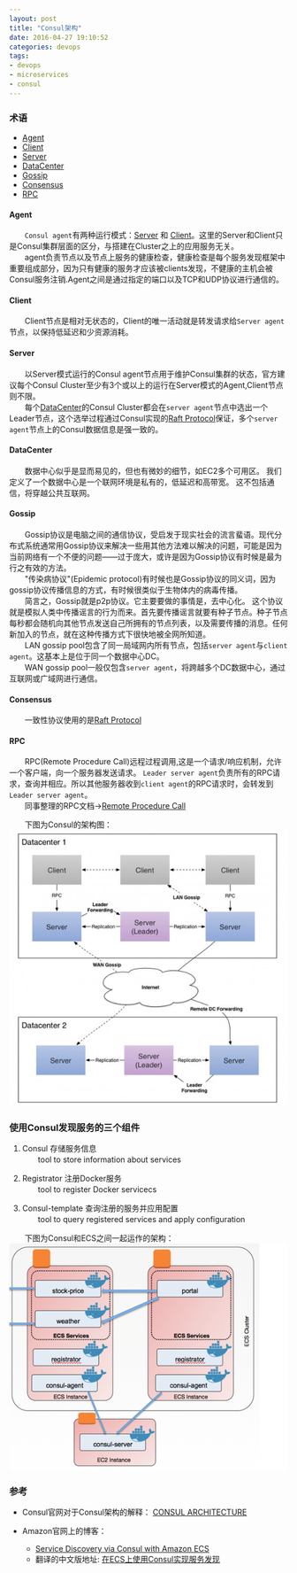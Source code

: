 ```yaml
---
layout: post
title: "Consul架构"
date: 2016-04-27 19:10:52
categories: devops
tags: 
- devops
- microservices
- consul
---
```


### 术语
- [Agent](#agent)
- [Client](#client)
- [Server](#server)
- [DataCenter](#datacenter)
- [Gossip](#gossip)
- [Consensus](#consensus)
- [RPC](#rpc)

#### <span id="agent"></span>Agent
　　`Consul agent`有两种运行模式：[Server](#server) 和 [Client](#client)。这里的Server和Client只是Consul集群层面的区分，与搭建在Cluster之上的应用服务无关。  
　　agent负责节点以及节点上服务的健康检查，健康检查是每个服务发现框架中重要组成部分，因为只有健康的服务才应该被clients发现，不健康的主机会被Consul服务注销.Agent之间是通过指定的端口以及TCP和UDP协议进行通信的。

#### <span id="client"></span>Client
　　Client节点是相对无状态的，Client的唯一活动就是转发请求给`Server agent`节点，以保持低延迟和少资源消耗。

#### <span id="server"></span>Server
　　以Server模式运行的Consul agent节点用于维护Consul集群的状态，官方建议每个Consul Cluster至少有3个或以上的运行在Server模式的Agent,Client节点则不限。  
　　每个[DataCenter](#datacenter)的Consul Cluster都会在`server agent`节点中选出一个Leader节点，这个选举过程通过Consul实现的[Raft Protocol](https://raft.github.io/)保证，多个`server agent`节点上的Consul数据信息是强一致的。

#### <span id="datacenter"></span>DataCenter
　　数据中心似乎是显而易见的，但也有微妙的细节，如EC2多个可用区。 我们定义了一个数据中心是一个联网环境是私有的，低延迟和高带宽。 这不包括通信，将穿越公共互联网。

#### <span id="gossip"></span>Gossip
　　Gossip协议是电脑之间的通信协议，受启发于现实社会的流言蜚语。现代分布式系统通常用Gossip协议来解决一些用其他方法难以解决的问题，可能是因为当前网络有一个不便的问题——过于庞大，或许是因为Gossip协议有时候是最为行之有效的方法。  
　　"传染病协议"(Epidemic protocol)有时候也是Gossip协议的同义词，因为gossip协议传播信息的方式，有时候很类似于生物体内的病毒传播。  
　　简言之，Gossip就是p2p协议。它主要要做的事情是，去中心化。
这个协议就是模拟人类中传播谣言的行为而来。首先要传播谣言就要有种子节点。种子节点每秒都会随机向其他节点发送自己所拥有的节点列表，以及需要传播的消息。任何新加入的节点，就在这种传播方式下很快地被全网所知道。  
　　LAN gossip pool包含了同一局域网内所有节点，包括`server agent`与`client agent`。这基本上是位于同一个数据中心DC。  
　　WAN gossip pool一般仅包含`server agent`，将跨越多个DC数据中心，通过互联网或广域网进行通信。

#### <span id="consensus"></span>Consensus
　　一致性协议使用的是[Raft Protocol](https://raft.github.io/)

#### <span id="rpc"></span>RPC
　　RPC(Remote Procedure Call)远程过程调用,这是一个请求/响应机制，允许一个客户端，向一个服务器发送请求。
`Leader server agent`负责所有的RPC请求，查询并相应。所以其他服务器收到`client agent`的RPC请求时，会转发到`Leader server agent`。  
　　同事整理的RPC文档→[Remote Procedure Call](http://koly.me/2016/04/22/RPC-and-Apache-Thrift/)

　　下图为Consul的架构图：
![](/assets/img/2016/consul-arch.jpg)

### 使用Consul发现服务的三个组件
1. Consul 存储服务信息  
　　tool to store information about services

2. Registrator 注册Docker服务  
　　tool to register Docker servicecs

3. Consul-template 查询注册的服务并应用配置  
　　tool to query registered services and apply configuration

　　下图为Consul和ECS之间一起运作的架构：
![](/assets/img/2016/consul-EC2.png)

### 参考
* Consul官网对于Consul架构的解释：
[CONSUL ARCHITECTURE](https://www.consul.io/docs/internals/architecture.html)

* Amazon官网上的博客：
    * [Service Discovery via Consul with Amazon ECS](https://aws.amazon.com/blogs/compute/service-discovery-via-consul-with-amazon-ecs/)  
    * 翻译的中文版地址: [在ECS上使用Consul实现服务发现](http://yaowenjie.github.io/cloud/service-discovery-via-consul-with-amazon-ecs)
